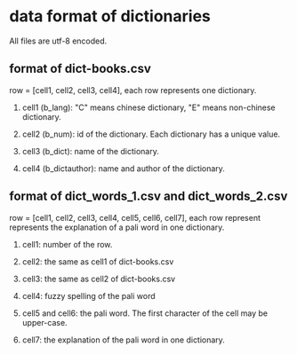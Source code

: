 # data format of dictionaries

All files are utf-8 encoded.

## format of dict-books.csv

row = [cell1, cell2, cell3, cell4], each row represents one dictionary.

1. cell1 (b_lang): "C" means chinese dictionary, "E" means non-chinese dictionary.

2. cell2 (b_num): id of the dictionary. Each dictionary has a unique value.

3. cell3 (b_dict): name of the dictionary.

4. cell4 (b_dictauthor): name and author of the dictionary.

## format of dict_words_1.csv and dict_words_2.csv

row = [cell1, cell2, cell3, cell4, cell5, cell6, cell7], each row represent represents the explanation of a pali word in one dictionary.

1. cell1: number of the row.

2. cell2: the same as cell1 of dict-books.csv

3. cell3: the same as cell2 of dict-books.csv

4. cell4: fuzzy spelling of the pali word

5. cell5 and cell6: the pali word. The first character of the cell may be upper-case.

6. cell7: the explanation of the pali word in one dictionary.
